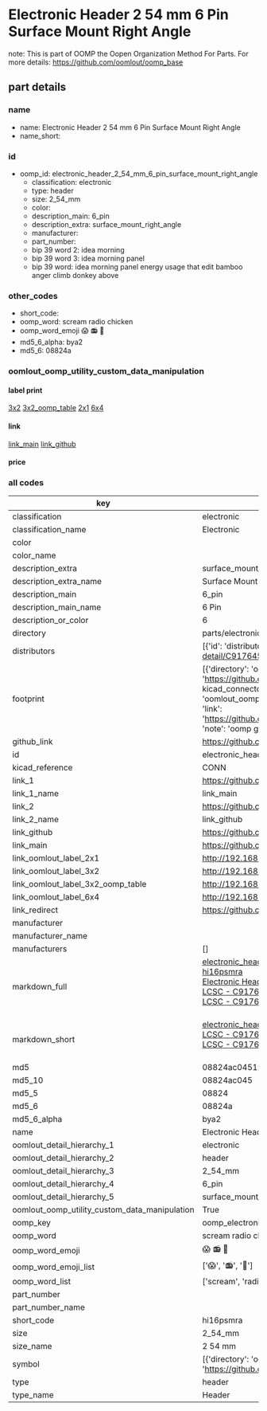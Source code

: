 # Electronic Header 2 54 mm 6 Pin Surface Mount Right Angle  

note: This is part of OOMP the Oopen Organization Method For Parts. For more details: https://github.com/oomlout/oomp_base

##  part details
  







### name
* name: Electronic Header 2 54 mm 6 Pin Surface Mount Right Angle
* name_short: 
### id
* oomp_id: electronic_header_2_54_mm_6_pin_surface_mount_right_angle
  * classification: electronic
  * type: header
  * size: 2_54_mm
  * color: 
  * description_main: 6_pin
  * description_extra: surface_mount_right_angle
  * manufacturer: 
  * part_number: 
  * bip 39 word 2: idea morning
  * bip 39 word 3: idea morning panel
  * bip 39 word: idea morning panel energy usage that edit bamboo anger climb donkey above

### other_codes
* short_code: 
* oomp_word: scream radio chicken
* oomp_word_emoji :scream: :radio: :chicken:
* md5_6_alpha: bya2
* md5_6: 08824a






### oomlout_oomp_utility_custom_data_manipulation
#### label print
[3x2](http://192.168.1.245:1112/?label=oomp%20bya2)
[3x2_oomp_table](http://192.168.1.108:1112/?label=oomp%20bya2)
[2x1](http://192.168.1.242:1112/?label=oomp%20bya2)
[6x4](http://192.168.1.55:1112/?label=oomp%20bya2)    

#### link

[link_main](https://github.com/oomlout/oomlout_oomp_version_1_messy/tree/main/parts/electronic_header_2_54_mm_6_pin_surface_mount_right_angle) [link_github](https://github.com/oomlout/oomlout_oomp_version_1_messy/tree/main/parts/electronic_header_2_54_mm_6_pin_surface_mount_right_angle)                             

#### price







### all codes 
| key | value |  
| --- | --- |  
| classification | electronic |  
| classification_name | Electronic |  
| color |  |  
| color_name |  |  
| description_extra | surface_mount_right_angle |  
| description_extra_name | Surface Mount Right Angle |  
| description_main | 6_pin |  
| description_main_name | 6 Pin |  
| description_or_color | 6 |  
| directory | parts/electronic_header_2_54_mm_6_pin_surface_mount_right_angle |  
| distributors | [{'id': 'distributor_lcsc', 'link': 'https://lcsc.com/product-detail/C917606.html', 'name': 'LCSC', 'part_number': 'C917606'}, {'id': 'distributor_lcsc', 'link': 'https://lcsc.com/product-detail/C917645.html', 'name': 'LCSC', 'part_number': 'C917645'}] |  
| footprint | [{'directory': 'oomlout_oomp_footprint_bot/footprints/kicad_connector_harwin_harwin_m20_89006xx_1x06_p2_54mm_horizontal//working/working.kicad_mod', 'index': 0, 'link': 'https://github.com/oomlout/oomlout_oomp_footprint_bot/tree/main/foootprntss/kicad_connector_harwin_harwin_m20_89006xx_1x06_p2_54mm_horizontal', 'note': 'source footprint kicad_connector_harwin_harwin_m20_89006xx_1x06_p2_54mm_horizontal', 'oomp_key': 'oomp_kicad_connector_harwin_harwin_m20_89006xx_1x06_p2_54mm_horizontal'}, {'directory': 'oomlout_oomp_footprint_bot/footprints/oomlout_oomlout_oomp_part_footprints_hi16psmra_electronic_header_2_54_mm_6_pin_surface_mount_right_angle//working/working.kicad_mod', 'index': 1, 'link': 'https://github.com/oomlout/oomlout_oomp_footprint_bot/tree/main/foootprntss/oomlout_oomlout_oomp_part_footprints_hi16psmra_electronic_header_2_54_mm_6_pin_surface_mount_right_angle', 'note': 'oomp generated footprint', 'oomp_key': 'oomp_oomlout_oomlout_oomp_part_footprints_hi16psmra_electronic_header_2_54_mm_6_pin_surface_mount_right_angle'}] |  
| github_link | https://github.com/oomlout/oomlout_oomp_part_src/tree/main/parts/electronic_header_2_54_mm_6_pin_surface_mount_right_angle |  
| id | electronic_header_2_54_mm_6_pin_surface_mount_right_angle |  
| kicad_reference | CONN |  
| link_1 | https://github.com/oomlout/oomlout_oomp_version_1_messy/tree/main/parts/electronic_header_2_54_mm_6_pin_surface_mount_right_angle |  
| link_1_name | link_main |  
| link_2 | https://github.com/oomlout/oomlout_oomp_version_1_messy/tree/main/parts/electronic_header_2_54_mm_6_pin_surface_mount_right_angle |  
| link_2_name | link_github |  
| link_github | https://github.com/oomlout/oomlout_oomp_version_1_messy/tree/main/parts/electronic_header_2_54_mm_6_pin_surface_mount_right_angle |  
| link_main | https://github.com/oomlout/oomlout_oomp_version_1_messy/tree/main/parts/electronic_header_2_54_mm_6_pin_surface_mount_right_angle |  
| link_oomlout_label_2x1 | http://192.168.1.242:1112/?label=oomp%20bya2 |  
| link_oomlout_label_3x2 | http://192.168.1.245:1112/?label=oomp%20bya2 |  
| link_oomlout_label_3x2_oomp_table | http://192.168.1.108:1112/?label=oomp%20bya2 |  
| link_oomlout_label_6x4 | http://192.168.1.55:1112/?label=oomp%20bya2 |  
| link_redirect | https://github.com/oomlout/oomlout_oomp_version_1_messy/tree/main/parts/electronic_header_2_54_mm_6_pin_surface_mount_right_angle |  
| manufacturer |  |  
| manufacturer_name |  |  
| manufacturers | [] |  
| markdown_full | [electronic_header_2_54_mm_6_pin_surface_mount_right_angle](none)<br>[hi16psmra](none)<br>[Electronic Header 2 54 Mm 6 Pin Surface Mount Right Angle](none)<br>[LCSC - C917606<br>](https://lcsc.com/product-detail/C917606.html)[LCSC - C917645<br>](https://lcsc.com/product-detail/C917645.html)<br> |  
| markdown_short | [electronic_header_2_54_mm_6_pin_surface_mount_right_angle](none)<br>[LCSC - C917606<br>](https://lcsc.com/product-detail/C917606.html)[LCSC - C917645<br>](https://lcsc.com/product-detail/C917645.html)<br> |  
| md5 | 08824ac0451208cf7ff7c4a13f23fb83 |  
| md5_10 | 08824ac045 |  
| md5_5 | 08824 |  
| md5_6 | 08824a |  
| md5_6_alpha | bya2 |  
| name | Electronic Header 2 54 mm 6 Pin Surface Mount Right Angle |  
| oomlout_detail_hierarchy_1 | electronic |  
| oomlout_detail_hierarchy_2 | header |  
| oomlout_detail_hierarchy_3 | 2_54_mm |  
| oomlout_detail_hierarchy_4 | 6_pin |  
| oomlout_detail_hierarchy_5 | surface_mount_right_angle |  
| oomlout_oomp_utility_custom_data_manipulation | True |  
| oomp_key | oomp_electronic_header_2_54_mm_6_pin_surface_mount_right_angle |  
| oomp_word | scream radio chicken |  
| oomp_word_emoji | :scream: :radio: :chicken: |  
| oomp_word_emoji_list | [':scream:', ':radio:', ':chicken:'] |  
| oomp_word_list | ['scream', 'radio', 'chicken'] |  
| part_number |  |  
| part_number_name |  |  
| short_code | hi16psmra |  
| size | 2_54_mm |  
| size_name | 2 54 mm |  
| symbol | [{'directory': 'oomlout_oomp_symbol_bot/symbols/kicad_connector_conn_01x06_pin//working/working.kicad_sym', 'index': 0, 'link': 'https://github.com/oomlout/oomlout_oomp_symbol_bot/tree/main/symbols/kicad_connector_conn_01x06_pin', 'oomp_key': 'oomp_kicad_connector_conn_01x06_pin'}] |  
| type | header |  
| type_name | Header |  
